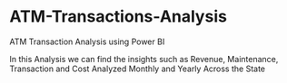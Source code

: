 # ATM-Transactions-Analysis

ATM Transaction Analysis using Power BI 


In this Analysis we can find the insights such as Revenue, Maintenance, Transaction and Cost Analyzed Monthly and Yearly Across the State
